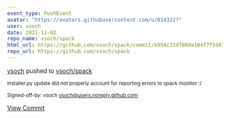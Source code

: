 ```yaml
---
event_type: PushEvent
avatar: "https://avatars.githubusercontent.com/u/814322?"
user: vsoch
date: 2021-11-02
repo_name: vsoch/spack
html_url: https://github.com/vsoch/spack/commit/b954c31df08da104f7f5167a9a0a83f6071c0ff6
repo_url: https://github.com/vsoch/spack
---
```


<a href='https://github.com/vsoch' target='_blank'>vsoch</a> pushed to <a href='https://github.com/vsoch/spack' target='_blank'>vsoch/spack</a>

<small>installer.py update did not properly account for reporting errors to spack monitor :(

Signed-off-by: vsoch <vsoch@users.noreply.github.com></small>

<a href='https://github.com/vsoch/spack/commit/b954c31df08da104f7f5167a9a0a83f6071c0ff6' target='_blank'>View Commit</a>